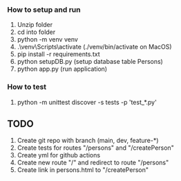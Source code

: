 ### How to setup and run

1. Unzip folder
2. cd into folder
3. python -m venv venv
4. .\venv\Scripts\activate (./venv/bin/activate on MacOS)
5. pip install -r requirements.txt
6. python setupDB.py (setup database table Persons)
7. python app.py (run application)

### How to test

1. python -m unittest discover -s tests -p 'test\_\*.py'

## TODO

1. Create git repo with branch (main, dev, feature-\*)
2. Create tests for routes "/persons" and "/createPerson"
3. Create yml for github actions
4. Create new route "/" and redirect to route "/persons"
5. Create link in persons.html to "/createPerson"
